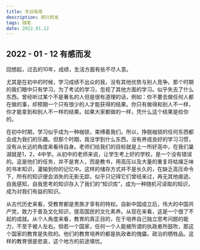 ```yaml
---
title: 冬日有感
description: 即兴而发
tags: 随笔
date: 2022.01.12
---
```


## 2022 - 01 - 12 有感而发

回想起，过去的10年，成绩，生活方面有些不尽人意。

尤其是在初中的时候，学习成绩不出众的我，没有其他优势与别人竞争。那个时期的我们眼中只有学习，为了考试的学习，忽视了其他方面的学习。似乎失去了什么东西。曾经听过某个不是著名的人但是很有道理的话，例如：你不要去做任何人都在做的事，却预期一个只有很少的人才能获得的结果。你只有做得和别人不一样，你才能拿到和别人不一样的结果。如果大家都做的一样，凭什么这个结果是给你的。

在初中时期，学习似乎成为一种枷锁，束缚着我们。所以，挣脱枷锁的任何东西都会成为我们的乐趣。但那个时期，我没学到什么东西，没有养成良好的学习习惯，没有从长远的角度来看待自身。老师们给我们的目标就是上一所好高中，在我们巢湖就是1，2，4中学。从初中的老师来说，让学生考上好的学校，是一个没有错误的。这是他们的任务，并不是育人，而是教书，用高压以及大量的重复将枯燥乏味的书本知识，灌输到你的记忆中。这样的储存方式并不是长久的，在缺乏高压命令下，所有的知识便会消失的无影无踪，似乎只记得它们曾经来过，再无其他痕迹。自我感知，自我思考的知识存入了我们的“知识库”，成为一种随机可读取的知识，成为对我们有益的知识。

从古代历史来看，受教育都是贵族才享有的特权。自新中国成立后，伟大的中国共产党，致力于普及文化知识，提高国民的文化素养。从现在来看，这是一个很了不起的成就。从个人角度来看，教育的真正目的，在于培养自己独立思考问题的能力，不至于被人左右。倘若一个国家，任何一个人能被所谓的执政者所鼓吹，那这个国家的教育是失败的。他们的教育培养的都是执政者的傀儡，政治的牺牲品。这样的教育很是悲哀，这个地方的前途堪忧。